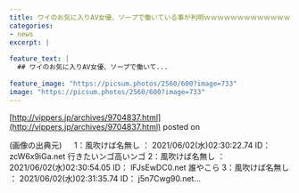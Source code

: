 ```yaml
---
title: ワイのお気に入りAV女優、ソープで働いている事が判明ｗｗｗｗｗｗｗｗｗｗｗｗｗ
categories:
- news
excerpt: |
  
feature_text: |
  ## ワイのお気に入りAV女優、ソープで働いて...
  
feature_image: "https://picsum.photos/2560/600?image=733"
image: "https://picsum.photos/2560/600?image=733"
---
```


[http://vippers.jp/archives/9704837.html](http://vippers.jp/archives/9704837.html)
posted on 

<!--more-->

(画像の出典元) 　 1：風吹けば名無し ： 2021/06/02(水)02:30:22.74 ID： zcW6x9iGa.net 行きたいンゴ高いンゴ 2：風吹けば名無し ： 2021/06/02(水)02:30:54.05 ID： lFJsEwDC0.net 誰やこら 3：風吹けば名無し ： 2021/06/02(水)02:31:35.74 ID： j5n7Cwg90.net...

